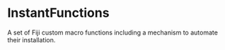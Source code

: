 # InstantFunctions
A set of Fiji custom macro functions including a mechanism to automate their installation.
